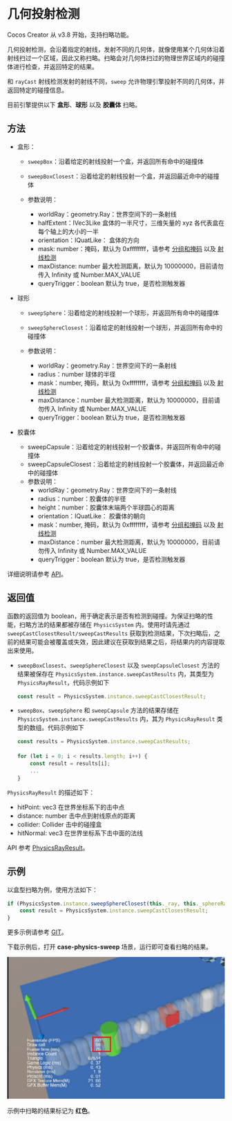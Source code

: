 # 几何投射检测

Cocos Creator 从 v3.8 开始，支持扫略功能。

几何投射检测，会沿着指定的射线，发射不同的几何体，就像使用某个几何体沿着射线扫过一个区域，因此又称扫略。扫略会对几何体扫过的物理世界区域内的碰撞体进行检查，并返回特定的结果。

和 `rayCast` 射线检测发射的射线不同，`sweep` 允许物理引擎投射不同的几何体，并返回特定的碰撞信息。

目前引擎提供以下 **盒形**、**球形** 以及 **胶囊体** 扫略。

## 方法

- 盒形：
    - `sweepBox`：沿着给定的射线投射一个盒，并返回所有命中的碰撞体
    - `sweepBoxClosest`：沿着给定的射线投射一个盒，并返回最近命中的碰撞体

    - 参数说明：

        - worldRay：geometry.Ray：世界空间下的一条射线
        - halfExtent：IVec3Like 盒体的一半尺寸，三维矢量的 xyz 各代表盒在每个轴上的大小的一半
        - orientation：IQuatLike： 盒体的方向
        - mask: number：掩码，默认为 0xffffffff，请参考 [分组和掩码](./physics-group-mask.md) 以及 [射线检测](./physics-raycast.md)
        - maxDistance: number 最大检测距离，默认为 10000000，目前请勿传入 Infinity 或 Number.MAX_VALUE
        - queryTrigger：boolean 默认为 true，是否检测触发器

- 球形
    - `sweepSphere`：沿着给定的射线投射一个球形，并返回所有命中的碰撞体
    - `sweepSphereClosest`：沿着给定的射线投射一个球形，并返回所有命中的碰撞体

    - 参数说明：
        - worldRay：geometry.Ray：世界空间下的一条射线
        - radius：number 球体的半径
        - mask：number, 掩码，默认为 0xffffffff，请参考 [分组和掩码](./physics-group-mask.md) 以及 [射线检测](./physics-raycast.md)
        - maxDistance：number 最大检测距离，默认为 10000000，目前请勿传入 Infinity 或 Number.MAX_VALUE
        - queryTrigger：boolean 默认为 true，是否检测触发器

- 胶囊体
    - sweepCapsule：沿着给定的射线投射一个胶囊体，并返回所有命中的碰撞体
    - sweepCapsuleClosest：沿着给定的射线投射一个胶囊体，并返回最近命中的碰撞体
    - 参数说明：
        - worldRay：geometry.Ray：世界空间下的一条射线
        - radius：number：胶囊体的半径
        - height：number：胶囊体末端两个半球圆心的距离
        - orientation：IQuatLike： 胶囊体的朝向
        - mask：number, 掩码，默认为 0xffffffff，请参考 [分组和掩码](./physics-group-mask.md) 以及 [射线检测](./physics-raycast.md)
        - maxDistance：number 最大检测距离，默认为 10000000，目前请勿传入 Infinity 或 Number.MAX_VALUE
        - queryTrigger：boolean 默认为 true，是否检测触发器

详细说明请参考 [API](__APIDOC__/zh/class/PhysicsSystem)。

## 返回值

函数的返回值为 boolean，用于确定表示是否有检测到碰撞。为保证扫略的性能，扫略方法的结果都被存储在 `PhysicsSystem` 内。使用时请先通过 `sweepCastClosestResult/sweepCastResults` 获取到检测结果，下次扫略后，之前的结果可能会被覆盖或失效，因此建议在获取到结果之后，将结果内的内容提取出来使用。

- `sweepBoxClosest`、`sweepSphereClosest` 以及 `sweepCapsuleClosest` 方法的结果被保存在 `PhysicsSystem.instance.sweepCastResults` 内，其类型为 `PhysicsRayResult`，代码示例如下

  ```ts
  const result = PhysicsSystem.instance.sweepCastClosestResult;
  ```

- `sweepBox`、`sweepSphere` 和 `sweepCapsule` 方法的结果存储在 `PhysicsSystem.instance.sweepCastResults` 内，其为 `PhysicsRayResult` 类型的数组。代码示例如下

    ```ts
    const results = PhysicsSystem.instance.sweepCastResults;

    for (let i = 0; i < results.length; i++) {
        const result = results[i];
        ...
    }
    ```

`PhysicsRayResult` 的描述如下：

- hitPoint: vec3 在世界坐标系下的击中点
- distance: number 击中点到射线原点的距离
- collider: Collider 击中的碰撞盒
- hitNormal: vec3 在世界坐标系下击中面的法线

API 参考 [PhysicsRayResult](__APIDOC__/zh/class/PhysicsRayResult)。

## 示例

以盒型扫略为例，使用方法如下：

```ts
if (PhysicsSystem.instance.sweepSphereClosest(this._ray, this._sphereRadius * this._scale, this._mask, this._maxDistance, this._queryTrigger)) {
    const result = PhysicsSystem.instance.sweepCastClosestResult;
}
```

更多示例请参考 [GIT](https://github.com/cocos/cocos-example-projects/tree/master/physics-3d)。

下载示例后，打开 **case-physics-sweep** 场景，运行即可查看扫略的结果。

![sweep.jpg](./img/sweep.jpg)

示例中扫略的结果标记为 **红色**。
